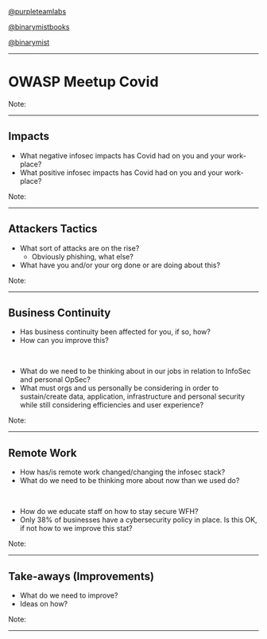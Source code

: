 <link rel="stylesheet" href="proj-css/talk.css">

<!--Cover Slide-->

[@purpleteamlabs](https://twitter.com/purpleteamlabs) <!-- .element: style="font-size: 5rem; color: #9b6bcc" target="_blank" -->

[@binarymistbooks](https://twitter.com/binarymistbooks) <!-- .element: style="font-size: 5rem; color: #9b6bcc" target="_blank" -->

[@binarymist](https://twitter.com/binarymist) <!-- .element: style="font-size: 5rem; color: #9b6bcc" target="_blank" -->

----  ----

<!--Intro Slide-->

# OWASP Meetup Covid

Note:

----

## Impacts

* <!-- .element: class="fragment fade-right" --> What negative infosec impacts has Covid had on you and your work-place?
* <!-- .element: class="fragment fade-right" --> What positive infosec impacts has Covid had on you and your work-place?

Note:

----

## Attackers Tactics

* <!-- .element: class="fragment fade-right" --> What sort of attacks are on the rise?
  * <!-- .element: class="fragment fade-right" --> Obviously phishing, what else?
* <!-- .element: class="fragment fade-right" --> What have you and/or your org done or are doing about this?

Note:

----

## Business Continuity

* <!-- .element: class="fragment fade-right" --> Has business continuity been affected for you, if so, how?
* <!-- .element: class="fragment fade-right" --> How can you improve this?

&nbsp;

* <!-- .element: class="fragment fade-right" --> What do we need to be thinking about in our jobs in relation to InfoSec and personal OpSec?
* <!-- .element: class="fragment fade-right" --> What must orgs and us personally be considering in order to sustain/create data, application, infrastructure and personal security while still considering efficiencies and user experience?

Note:

----

## Remote Work

* <!-- .element: class="fragment fade-right" --> How has/is remote work changed/changing the infosec stack?
* <!-- .element: class="fragment fade-right" --> What do we need to be thinking more about now than we used do?

&nbsp;

* <!-- .element: class="fragment fade-right" --> How do we educate staff on how to stay secure WFH?
* <!-- .element: class="fragment fade-right" --> Only 38% of businesses have a cybersecurity policy in place. Is this OK, if not how to we improve this stat?

Note:

----

## Take-aways (Improvements)

* <!-- .element: class="fragment fade-right" --> What do we need to improve?
* <!-- .element: class="fragment fade-right" --> Ideas on how?

Note:

----


